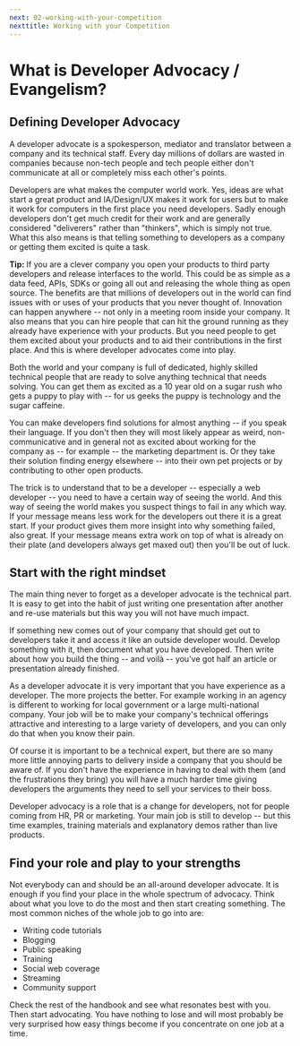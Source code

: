 ```yaml
---
next: 02-working-with-your-competition
nexttitle: Working with your Competition
---
```

# What is Developer Advocacy / Evangelism?

## Defining Developer Advocacy

A developer advocate is a spokesperson, mediator and translator between
a company and its technical staff. Every day millions of dollars are
wasted in companies because non-tech people and tech people either
don\'t communicate at all or completely miss each other\'s points.

Developers are what makes the computer world work. Yes, ideas are what
start a great product and IA/Design/UX makes it work for users but to
make it work for computers in the first place you need developers. Sadly
enough developers don\'t get much credit for their work and are
generally considered "deliverers" rather than "thinkers", which is
simply not true. What this also means is that telling something to
developers as a company or getting them excited is quite a task.

**Tip:** If you are a clever company you open your products to third
party developers and release interfaces to the world. This could be as
simple as a data feed, APIs, SDKs or going all out and releasing the
whole thing as open source. The benefits are that millions of developers
out in the world can find issues with or uses of your products that you
never thought of. Innovation can happen anywhere -- not only in a
meeting room inside your company. It also means that you can hire people
that can hit the ground running as they already have experience with
your products. But you need people to get them excited about your
products and to aid their contributions in the first place. And this is
where developer advocates come into play.

Both the world and your company is full of dedicated, highly skilled
technical people that are ready to solve anything technical that needs
solving. You can get them as excited as a 10 year old on a sugar rush
who gets a puppy to play with -- for us geeks the puppy is technology
and the sugar caffeine.

You can make developers find solutions for almost anything -- if you
speak their language. If you don\'t then they will most likely appear as
weird, non-communicative and in general not as excited about working for
the company as -- for example -- the marketing department is. Or they
take their solution finding energy elsewhere -- into their own pet
projects or by contributing to other open products.

The trick is to understand that to be a developer -- especially a web
developer -- you need to have a certain way of seeing the world. And
this way of seeing the world makes you suspect things to fail in any
which way. If your message means less work for the developers out there
it is a great start. If your product gives them more insight into why
something failed, also great. If your message means extra work on top of
what is already on their plate (and developers always get maxed out)
then you\'ll be out of luck.

## Start with the right mindset

The main thing never to forget as a developer advocate is the technical
part. It is easy to get into the habit of just writing one presentation
after another and re-use materials but this way you will not have much
impact.

If something new comes out of your company that should get out to
developers take it and access it like an outside developer would.
Develop something with it, then document what you have developed. Then
write about how you build the thing -- and voilà -- you\'ve got half an
article or presentation already finished.

As a developer advocate it is very important that you have experience as
a developer. The more projects the better. For example working in an
agency is different to working for local government or a large
multi-national company. Your job will be to make your company\'s
technical offerings attractive and interesting to a large variety of
developers, and you can only do that when you know their pain.

Of course it is important to be a technical expert, but there are so
many more little annoying parts to delivery inside a company that you
should be aware of. If you don\'t have the experience in having to deal
with them (and the frustrations they bring) you will have a much harder
time giving developers the arguments they need to sell your services to
their boss.

Developer advocacy is a role that is a change for developers, not for
people coming from HR, PR or marketing. Your main job is still to
develop -- but this time examples, training materials and explanatory
demos rather than live products.

## Find your role and play to your strengths

Not everybody can and should be an all-around developer advocate. It is
enough if you find your place in the whole spectrum of advocacy. Think
about what you love to do the most and then start creating something.
The most common niches of the whole job to go into are:

* Writing code tutorials
* Blogging
* Public speaking
* Training
* Social web coverage
* Streaming
* Community support

Check the rest of the handbook and see what resonates best with you.
Then start advocating. You have nothing to lose and will most probably
be very surprised how easy things become if you concentrate on one job
at a time.
